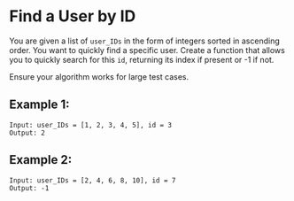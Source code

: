 # Find a User by ID

You are given a list of `user_IDs` in the form of integers sorted in ascending order. You want to quickly find a specific user. Create a function that allows you to quickly search for this `id`, returning its index if present or -1 if not.

Ensure your algorithm works for large test cases.

## **Example 1:**
```
Input: user_IDs = [1, 2, 3, 4, 5], id = 3
Output: 2
```

## **Example 2:**
```
Input: user_IDs = [2, 4, 6, 8, 10], id = 7
Output: -1
```
